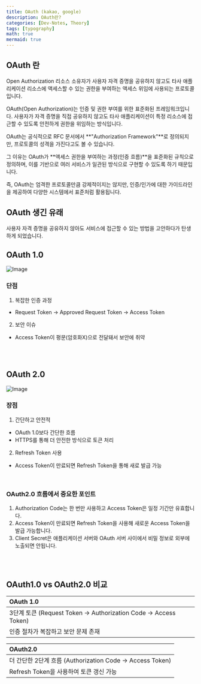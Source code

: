 ```yaml
---
title: OAuth (kakao, google)
description: OAuth란?
categories: [Dev-Notes, Theory]
tags: [typography]
math: true
mermaid: true
---
```


## OAuth 란
Open Authorization
리소스 소유자가 사용자 자격 증명을 공유하지 않고도 타사 애플리케이션 리소스에 액세스할 수 있는 권한을 부여하는 액세스 위임에 사용되는 프로토콜입니다.

OAuth(Open Authorization)는 인증 및 권한 부여를 위한 표준화된 프레임워크입니다.
사용자가 자격 증명을 직접 공유하지 않고도 타사 애플리케이션이 특정 리소스에 접근할 수 있도록 안전하게 권한을 위임하는 방식입니다.

OAuth는 공식적으로 RFC 문서에서 **"Authorization Framework"**로 정의되지만, 프로토콜의 성격을 가진다고도 볼 수 있습니다.

그 이유는 OAuth가 **액세스 권한을 부여하는 과정(인증 흐름)**을 표준화된 규칙으로 정의하며,
이를 기반으로 여러 서비스가 일관된 방식으로 구현할 수 있도록 하기 때문입니다.

즉, OAuth는 엄격한 프로토콜만큼 강제적이지는 않지만, 인증/인가에 대한 가이드라인을 제공하여 다양한 시스템에서 표준처럼 활용됩니다.

## OAuth 생긴 유래
사용자 자격 증명을 공유하지 않아도 서비스에 접근할 수 있는 방법을 고안하다가 탄생하게 되었습니다.

## OAuth 1.0
![Image](https://github.com/user-attachments/assets/147bae6e-a516-4cfc-a4b3-f1930d96b8dc?raw=true)



### 단점
1. 복잡한 인증 과정
  - Request Token → Approved Request Token → Access Token

2. 보안 이슈
  - Access Token이 평문(암호화X)으로 전달돼서 보안에 취약

<br/>
<br/>

## OAuth 2.0
![Image](https://github.com/user-attachments/assets/4ba2d337-7531-4787-ac32-58df4bee9042?raw=true)

### 장점
1. 간단하고 안전적
  - OAuth 1.0보다 간단한 흐름
  - HTTPS를 통해 더 안전한 방식으로 토큰 처리

2. Refresh Token 사용
  - Access Token이 만료되면 Refresh Token을 통해 새로 발급 가능

<br/>

### OAuth2.0 흐름에서 중요한 포인트
1. Authorization Code는 한 번만 사용하고 Access Token은 일정 기간만 유효합니다.
2. Access Token이 만료되면 Refresh Token을 사용해 새로운 Access Token을 발급 가능합니다.
3. Client Secret은 애플리케이션 서버와 OAuth 서버 사이에서 비밀 정보로 외부에 노출되면 안됩니다.

<br/>
<br/>

## OAuth1.0 vs OAuth2.0 비교

| OAuth 1.0                    |
| :--------------------------- |
| 3단계 토큰 (Request Token → Authorization Code → Access Token)  | 
| 인증 절차가 복잡하고 보안 문제 존재  | 


| OAuth2.0                   | 
| :--------------------------- |
| 더 간단한 2단계 흐름 (Authorization Code → Access Token)  |
| Refresh Token을 사용하여 토큰 갱신 가능  | 



